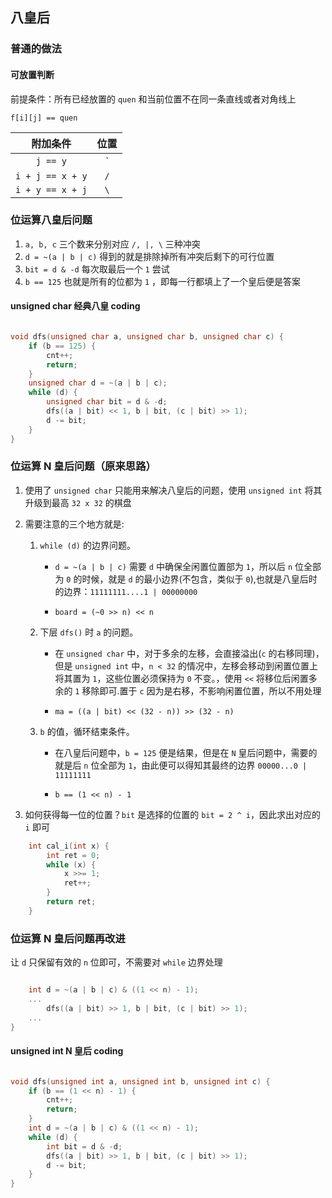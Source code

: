 ## 八皇后

### 普通的做法

#### 可放置判断

前提条件：所有已经放置的 `quen` 和当前位置不在同一条直线或者对角线上

```
f[i][j] == quen
```

|     附加条件     |  位置  |
|:---------------:|:------:|
|`    j == y    ` |   `|`  |
|`i + j == x + y` |   `/`  |
|`i + y == x + j` |   `\`  |


### 位运算八皇后问题

1. `a, b, c` 三个数来分别对应 `/, |, \` 三种冲突
2. `d = ~(a | b | c)` 得到的就是排除掉所有冲突后剩下的可行位置
3. `bit = d & -d` 每次取最后一个 `1` 尝试
4. `b == 125` 也就是所有的位都为 `1` ，即每一行都填上了一个皇后便是答案

#### unsigned char 经典八皇 coding

```cpp

void dfs(unsigned char a, unsigned char b, unsigned char c) {
    if (b == 125) {
        cnt++;
        return;
    }
    unsigned char d = ~(a | b | c);
    while (d) {
        unsigned char bit = d & -d;
        dfs((a | bit) << 1, b | bit, (c | bit) >> 1);
        d -= bit;
    }
}

```

### 位运算 N 皇后问题（原来思路）

1. 使用了 `unsigned char` 只能用来解决八皇后的问题，使用 `unsigned int` 将其升级到最高 `32 x 32` 的棋盘

2. 需要注意的三个地方就是:

    1. `while (d)` 的边界问题。
        - `d = ~(a | b | c)` 需要 `d` 中确保全闲置位置部为 `1`，所以后 `n` 位全部为 `0` 的时候，就是 `d` 的最小边界(不包含，类似于 `0`),也就是八皇后时的边界：`11111111....1 | 00000000` 

        - `board = (~0 >> n) << n`

    2. 下层 `dfs()` 时 `a` 的问题。
        - 在 `unsigned char` 中，对于多余的左移，会直接溢出(`c` 的右移同理)，但是 `unsigned int` 中，`n < 32` 的情况中，左移会移动到闲置位置上将其置为 `1`，这些位置必须保持为 `0` 不变。，使用 `<<` 将移位后闲置多余的 `1` 移除即可.置于 `c` 因为是右移，不影响闲置位置，所以不用处理
        
        - `ma = ((a | bit) << (32 - n)) >> (32 - n)`

    3. `b` 的值，循环结束条件。
        - 在八皇后问题中，`b = 125` 便是结果，但是在 `N` 皇后问题中，需要的就是后 `n` 位全部为 `1`，由此便可以得知其最终的边界 `00000...0 | 11111111`

        - `b == (1 << n) - 1`

3. 如何获得每一位的位置？`bit` 是选择的位置的 `bit = 2 ^ i`，因此求出对应的 `i` 即可


```cpp
    int cal_i(int x) {
        int ret = 0;
        while (x) {
            x >>= 1;
            ret++;
        }
        return ret;
    }

```
### 位运算 N 皇后问题再改进

让 `d` 只保留有效的 `n` 位即可，不需要对 `while` 边界处理

```cpp

    int d = ~(a | b | c) & ((1 << n) - 1);
    ...
        dfs((a | bit) >> 1, b | bit, (c | bit) >> 1);
    ...
}

```

#### unsigned int N 皇后 coding

```cpp

void dfs(unsigned int a, unsigned int b, unsigned int c) {
    if (b == (1 << n) - 1) {
        cnt++;
        return;
    }
    int d = ~(a | b | c) & ((1 << n) - 1);
    while (d) {
        int bit = d & -d;
        dfs((a | bit) >> 1, b | bit, (c | bit) >> 1);
        d -= bit;
    }
}

```